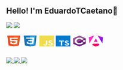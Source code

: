 ## Hello! I'm EduardoTCaetano👋

<div>
  <img height="180em" src="https://github-readme-stats.vercel.app/api?username=EduardoTCaetano&show_icons=true&theme=dark"/>
  <img height="180em" src="https://github-readme-stats.vercel.app/api/top-langs/?username=EduardoTCaetano&layout=compact&theme=dark"/>
</div>

<div style="display: inline_block"><br>
  <img align="center" alt="Pedro-HTML" height="30" width="40" src="https://raw.githubusercontent.com/devicons/devicon/master/icons/html5/html5-original.svg">
  <img align="center" alt="Pedro-CSS" height="30" width="40" src="https://raw.githubusercontent.com/devicons/devicon/master/icons/css3/css3-original.svg">
  <img align="center" alt="Pedro-Js" height="30" width="40" src="https://raw.githubusercontent.com/devicons/devicon/master/icons/javascript/javascript-plain.svg">
  <img align="center" alt="Pedro-Ts" height="30" width="40" src="https://raw.githubusercontent.com/devicons/devicon/master/icons/typescript/typescript-plain.svg">
  <img align="center" alt="Pedro-Csharp" height="30" width="40" src="https://raw.githubusercontent.com/devicons/devicon/master/icons/csharp/csharp-original.svg">
  <img align="center" alt="Pedro-Angular" height="30" width="40" src="https://raw.githubusercontent.com/devicons/devicon/master/icons/angular/angular-original.svg">
</div>
  
  ##
 
<div> 
  <a href="https://instagram.com/du.tcaetano" target="_blank">
  <img src="https://img.shields.io/badge/-Instagram-%23E4405F?style=for-the-badge&logo=instagram&logoColor=white">
</a>

<a href="mailto:eduardotimossi1101@hotmail.com">
  <img src="https://img.shields.io/badge/-Hotmail-%23333?style=for-the-badge&logo=microsoft-outlook&logoColor=white">
</a>

<a href="https://linkedin.com/in/eduardotcaetano" target="_blank">
  <img src="https://img.shields.io/badge/-LinkedIn-%230077B5?style=for-the-badge&logo=linkedin&logoColor=white">
</a>
</div>
